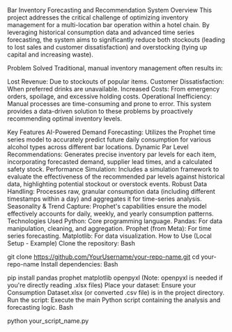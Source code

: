 Bar Inventory Forecasting and Recommendation System
Overview
This project addresses the critical challenge of optimizing inventory management for a multi-location bar operation within a hotel chain. By leveraging historical consumption data and advanced time series forecasting, the system aims to significantly reduce both stockouts (leading to lost sales and customer dissatisfaction) and overstocking (tying up capital and increasing waste).

Problem Solved
Traditional, manual inventory management often results in:

Lost Revenue: Due to stockouts of popular items.
Customer Dissatisfaction: When preferred drinks are unavailable.
Increased Costs: From emergency orders, spoilage, and excessive holding costs.
Operational Inefficiency: Manual processes are time-consuming and prone to error.
This system provides a data-driven solution to these problems by proactively recommending optimal inventory levels.

Key Features
AI-Powered Demand Forecasting: Utilizes the Prophet time series model to accurately predict future daily consumption for various alcohol types across different bar locations.
Dynamic Par Level Recommendations: Generates precise inventory par levels for each item, incorporating forecasted demand, supplier lead times, and a calculated safety stock.
Performance Simulation: Includes a simulation framework to evaluate the effectiveness of the recommended par levels against historical data, highlighting potential stockout or overstock events.
Robust Data Handling: Processes raw, granular consumption data (including different timestamps within a day) and aggregates it for time-series analysis.
Seasonality & Trend Capture: Prophet's capabilities ensure the model effectively accounts for daily, weekly, and yearly consumption patterns.
Technologies Used
Python: Core programming language.
Pandas: For data manipulation, cleaning, and aggregation.
Prophet (from Meta): For time series forecasting.
Matplotlib: For data visualization.
How to Use (Local Setup - Example)
Clone the repository:
Bash

git clone https://github.com/YourUsername/your-repo-name.git
cd your-repo-name
Install dependencies:
Bash

pip install pandas prophet matplotlib openpyxl
(Note: openpyxl is needed if you're directly reading .xlsx files)
Place your dataset: Ensure your Consumption Dataset.xlsx (or converted .csv file) is in the project directory.
Run the script: Execute the main Python script containing the analysis and forecasting logic.
Bash

python your_script_name.py
